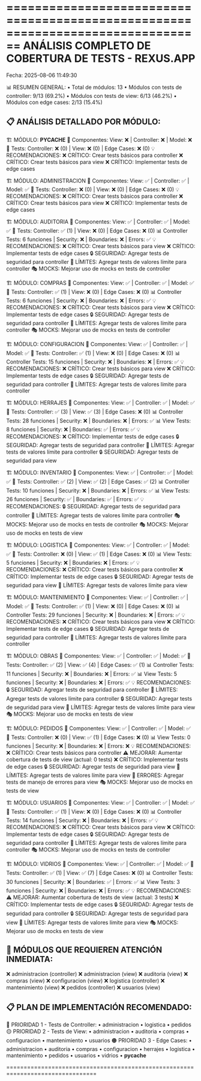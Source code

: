 ================================================================================
ANÁLISIS COMPLETO DE COBERTURA DE TESTS - REXUS.APP
================================================================================
Fecha: 2025-08-06 11:49:30

📊 RESUMEN GENERAL:
   • Total de módulos: 13
   • Módulos con tests de controller: 9/13 (69.2%)
   • Módulos con tests de view: 6/13 (46.2%)
   • Módulos con edge cases: 2/13 (15.4%)

📋 ANÁLISIS DETALLADO POR MÓDULO:
--------------------------------------------------------------------------------

🏗️ MÓDULO: __PYCACHE__
   📁 Componentes: View: ❌ | Controller: ❌ | Model: ❌
   🧪 Tests: Controller: ❌ (0) | View: ❌ (0) | Edge Cases: ❌ (0)
   💡 RECOMENDACIONES:
      ❌ CRÍTICO: Crear tests básicos para controller
      ❌ CRÍTICO: Crear tests básicos para view
      ❌ CRÍTICO: Implementar tests de edge cases

🏗️ MÓDULO: ADMINISTRACION
   📁 Componentes: View: ✅ | Controller: ✅ | Model: ✅
   🧪 Tests: Controller: ❌ (0) | View: ❌ (0) | Edge Cases: ❌ (0)
   💡 RECOMENDACIONES:
      ❌ CRÍTICO: Crear tests básicos para controller
      ❌ CRÍTICO: Crear tests básicos para view
      ❌ CRÍTICO: Implementar tests de edge cases

🏗️ MÓDULO: AUDITORIA
   📁 Componentes: View: ✅ | Controller: ✅ | Model: ✅
   🧪 Tests: Controller: ✅ (1) | View: ❌ (0) | Edge Cases: ❌ (0)
   📊 Controller Tests: 6 funciones | Security: ❌ | Boundaries: ❌ | Errors: ✅
   💡 RECOMENDACIONES:
      ❌ CRÍTICO: Crear tests básicos para view
      ❌ CRÍTICO: Implementar tests de edge cases
      🔒 SEGURIDAD: Agregar tests de seguridad para controller
      📏 LÍMITES: Agregar tests de valores límite para controller
      🎭 MOCKS: Mejorar uso de mocks en tests de controller

🏗️ MÓDULO: COMPRAS
   📁 Componentes: View: ✅ | Controller: ✅ | Model: ✅
   🧪 Tests: Controller: ✅ (1) | View: ❌ (0) | Edge Cases: ❌ (0)
   📊 Controller Tests: 6 funciones | Security: ❌ | Boundaries: ❌ | Errors: ✅
   💡 RECOMENDACIONES:
      ❌ CRÍTICO: Crear tests básicos para view
      ❌ CRÍTICO: Implementar tests de edge cases
      🔒 SEGURIDAD: Agregar tests de seguridad para controller
      📏 LÍMITES: Agregar tests de valores límite para controller
      🎭 MOCKS: Mejorar uso de mocks en tests de controller

🏗️ MÓDULO: CONFIGURACION
   📁 Componentes: View: ✅ | Controller: ✅ | Model: ✅
   🧪 Tests: Controller: ✅ (1) | View: ❌ (0) | Edge Cases: ❌ (0)
   📊 Controller Tests: 15 funciones | Security: ❌ | Boundaries: ❌ | Errors: ✅
   💡 RECOMENDACIONES:
      ❌ CRÍTICO: Crear tests básicos para view
      ❌ CRÍTICO: Implementar tests de edge cases
      🔒 SEGURIDAD: Agregar tests de seguridad para controller
      📏 LÍMITES: Agregar tests de valores límite para controller

🏗️ MÓDULO: HERRAJES
   📁 Componentes: View: ✅ | Controller: ✅ | Model: ✅
   🧪 Tests: Controller: ✅ (3) | View: ✅ (3) | Edge Cases: ❌ (0)
   📊 Controller Tests: 28 funciones | Security: ❌ | Boundaries: ❌ | Errors: ✅
   📊 View Tests: 8 funciones | Security: ❌ | Boundaries: ✅ | Errors: ✅
   💡 RECOMENDACIONES:
      ❌ CRÍTICO: Implementar tests de edge cases
      🔒 SEGURIDAD: Agregar tests de seguridad para controller
      📏 LÍMITES: Agregar tests de valores límite para controller
      🔒 SEGURIDAD: Agregar tests de seguridad para view

🏗️ MÓDULO: INVENTARIO
   📁 Componentes: View: ✅ | Controller: ✅ | Model: ✅
   🧪 Tests: Controller: ✅ (2) | View: ✅ (2) | Edge Cases: ✅ (2)
   📊 Controller Tests: 10 funciones | Security: ❌ | Boundaries: ❌ | Errors: ✅
   📊 View Tests: 26 funciones | Security: ✅ | Boundaries: ✅ | Errors: ✅
   💡 RECOMENDACIONES:
      🔒 SEGURIDAD: Agregar tests de seguridad para controller
      📏 LÍMITES: Agregar tests de valores límite para controller
      🎭 MOCKS: Mejorar uso de mocks en tests de controller
      🎭 MOCKS: Mejorar uso de mocks en tests de view

🏗️ MÓDULO: LOGISTICA
   📁 Componentes: View: ✅ | Controller: ✅ | Model: ✅
   🧪 Tests: Controller: ❌ (0) | View: ✅ (1) | Edge Cases: ❌ (0)
   📊 View Tests: 5 funciones | Security: ❌ | Boundaries: ❌ | Errors: ✅
   💡 RECOMENDACIONES:
      ❌ CRÍTICO: Crear tests básicos para controller
      ❌ CRÍTICO: Implementar tests de edge cases
      🔒 SEGURIDAD: Agregar tests de seguridad para view
      📏 LÍMITES: Agregar tests de valores límite para view

🏗️ MÓDULO: MANTENIMIENTO
   📁 Componentes: View: ✅ | Controller: ✅ | Model: ✅
   🧪 Tests: Controller: ✅ (1) | View: ❌ (0) | Edge Cases: ❌ (0)
   📊 Controller Tests: 29 funciones | Security: ❌ | Boundaries: ❌ | Errors: ✅
   💡 RECOMENDACIONES:
      ❌ CRÍTICO: Crear tests básicos para view
      ❌ CRÍTICO: Implementar tests de edge cases
      🔒 SEGURIDAD: Agregar tests de seguridad para controller
      📏 LÍMITES: Agregar tests de valores límite para controller

🏗️ MÓDULO: OBRAS
   📁 Componentes: View: ✅ | Controller: ✅ | Model: ✅
   🧪 Tests: Controller: ✅ (2) | View: ✅ (4) | Edge Cases: ✅ (1)
   📊 Controller Tests: 11 funciones | Security: ❌ | Boundaries: ❌ | Errors: ✅
   📊 View Tests: 5 funciones | Security: ❌ | Boundaries: ❌ | Errors: ✅
   💡 RECOMENDACIONES:
      🔒 SEGURIDAD: Agregar tests de seguridad para controller
      📏 LÍMITES: Agregar tests de valores límite para controller
      🔒 SEGURIDAD: Agregar tests de seguridad para view
      📏 LÍMITES: Agregar tests de valores límite para view
      🎭 MOCKS: Mejorar uso de mocks en tests de view

🏗️ MÓDULO: PEDIDOS
   📁 Componentes: View: ✅ | Controller: ✅ | Model: ✅
   🧪 Tests: Controller: ❌ (0) | View: ✅ (1) | Edge Cases: ❌ (0)
   📊 View Tests: 0 funciones | Security: ❌ | Boundaries: ❌ | Errors: ❌
   💡 RECOMENDACIONES:
      ❌ CRÍTICO: Crear tests básicos para controller
      ⚠️ MEJORAR: Aumentar cobertura de tests de view (actual: 0 tests)
      ❌ CRÍTICO: Implementar tests de edge cases
      🔒 SEGURIDAD: Agregar tests de seguridad para view
      📏 LÍMITES: Agregar tests de valores límite para view
      🚨 ERRORES: Agregar tests de manejo de errores para view
      🎭 MOCKS: Mejorar uso de mocks en tests de view

🏗️ MÓDULO: USUARIOS
   📁 Componentes: View: ✅ | Controller: ✅ | Model: ✅
   🧪 Tests: Controller: ✅ (1) | View: ❌ (0) | Edge Cases: ❌ (0)
   📊 Controller Tests: 14 funciones | Security: ❌ | Boundaries: ❌ | Errors: ✅
   💡 RECOMENDACIONES:
      ❌ CRÍTICO: Crear tests básicos para view
      ❌ CRÍTICO: Implementar tests de edge cases
      🔒 SEGURIDAD: Agregar tests de seguridad para controller
      📏 LÍMITES: Agregar tests de valores límite para controller
      🎭 MOCKS: Mejorar uso de mocks en tests de controller

🏗️ MÓDULO: VIDRIOS
   📁 Componentes: View: ✅ | Controller: ✅ | Model: ✅
   🧪 Tests: Controller: ✅ (1) | View: ✅ (7) | Edge Cases: ❌ (0)
   📊 Controller Tests: 30 funciones | Security: ❌ | Boundaries: ✅ | Errors: ✅
   📊 View Tests: 3 funciones | Security: ❌ | Boundaries: ❌ | Errors: ✅
   💡 RECOMENDACIONES:
      ⚠️ MEJORAR: Aumentar cobertura de tests de view (actual: 3 tests)
      ❌ CRÍTICO: Implementar tests de edge cases
      🔒 SEGURIDAD: Agregar tests de seguridad para controller
      🔒 SEGURIDAD: Agregar tests de seguridad para view
      📏 LÍMITES: Agregar tests de valores límite para view
      🎭 MOCKS: Mejorar uso de mocks en tests de view

🚨 MÓDULOS QUE REQUIEREN ATENCIÓN INMEDIATA:
--------------------------------------------------
   ❌ administracion (controller)
   ❌ administracion (view)
   ❌ auditoria (view)
   ❌ compras (view)
   ❌ configuracion (view)
   ❌ logistica (controller)
   ❌ mantenimiento (view)
   ❌ pedidos (controller)
   ❌ usuarios (view)

📋 PLAN DE IMPLEMENTACIÓN RECOMENDADO:
--------------------------------------------------
🔴 PRIORIDAD 1 - Tests de Controller:
   • administracion
   • logistica
   • pedidos
🟡 PRIORIDAD 2 - Tests de View:
   • administracion
   • auditoria
   • compras
   • configuracion
   • mantenimiento
   • usuarios
🟠 PRIORIDAD 3 - Edge Cases:
   • administracion
   • auditoria
   • compras
   • configuracion
   • herrajes
   • logistica
   • mantenimiento
   • pedidos
   • usuarios
   • vidrios
   • __pycache__

================================================================================